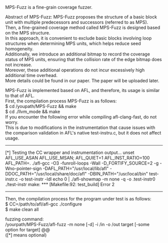 MPS-Fuzz is a fine-grain coverage fuzzer.  
  
Abstract of MPS-Fuzz: 
MPS-Fuzz proposes the structure of a basic block unit with multiple predecessors and successors (referred to as MPS).   
Then, a fine-grained coverage method called MPS-Fuzz is designed based on the MPS structure.   
In this approach, it is convenient to exclude basic blocks involving loop structures when determining MPS units, which helps reduce seed homogeneity.   
Additionally, we introduce an additional bitmap to record the coverage status of MPS units, ensuring that the collision rate of the edge bitmap does not increase.   
Moreover, these additional operations do not incur excessively high additional time overhead.   
More details could be found in our paper. The paper will be uploaded later.  
  
MPS-Fuzz is implemented based on AFL, and therefore, its usage is similar to that of AFL.   
First, the compilation process MPS-Fuzz is as follows:   
$ cd /youpath/MPS-Fuzz && make   
$ cd ./llvm_mode && make   
If you encounter the following error while compiling afl-clang-fast, do not worry.   
This is due to modifications in the instrumentation that cause issues with the comparison validation in AFL's native test-instru.c, but it does not affect usage.  
  
*****************************************  
[*] Testing the CC wrapper and instrumentation output... unset AFL_USE_ASAN AFL_USE_MSAN; AFL_QUIET=1 AFL_INST_RATIO=100 AFL_PATH=. ./afl-gcc -O3 -funroll-loops -Wall -D_FORTIFY_SOURCE=2 -g -Wno-pointer-sign -DAFL_PATH="/usr/local/lib/afl" -DDOC_PATH="/usr/local/share/doc/afl" -DBIN_PATH="/usr/local/bin" test-instr.c -o test-instr -ldl echo 0 | ./afl-showmap -m none -q -o .test-instr0 ./test-instr make: *** [Makefile:92: test_build] Error 2  
*****************************************  
  
Then, the compilation process for the program under test is as follows:   
$ CC=/path/to/afl/afl-gcc ./configure   
$ make clean all  
  
fuzzing command:   
/yourpath/MPS-Fuzz/afl-fuzz -m none [-d] -i /in -o /out target [-some option for target] @@  
([*] means optional)  
